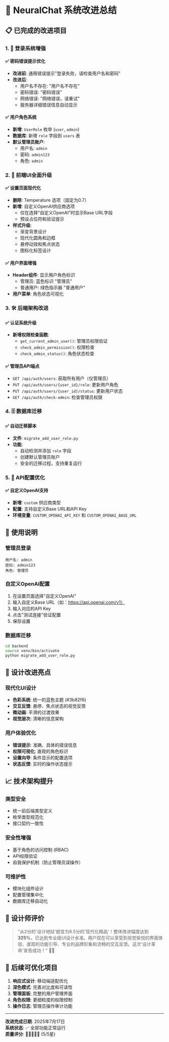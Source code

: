 # 🎉 NeuralChat 系统改进总结

## 📋 已完成的改进项目

### 1. 🔐 登录系统增强

#### ✅ 密码错误提示优化
- **改进前**: 通用错误提示"登录失败，请检查用户名和密码"
- **改进后**: 
  - 用户名不存在: "用户名不存在"
  - 密码错误: "密码错误"
  - 网络错误: "网络错误，请重试"
  - 服务器详细错误信息自动显示

#### ✅ 用户角色系统
- **新增**: `UserRole` 枚举 (`user`, `admin`)
- **数据库**: 新增 `role` 字段到 `users` 表
- **默认管理员账户**:
  - 用户名: `admin`
  - 密码: `admin123`
  - 角色: `admin`

### 2. 🎨 前端UI全面升级

#### ✅ 设置页面现代化
- **删除**: Temperature 选项（固定为0.7）
- **新增**: 自定义OpenAI供应商选项
  - 仅在选择"自定义OpenAI"时显示Base URL字段
  - 预设占位符和验证提示
- **样式升级**:
  - 渐变背景设计
  - 现代化圆角和边框
  - 悬停动效和焦点状态
  - 图标化标签设计

#### ✅ 用户界面增强
- **Header组件**: 显示用户角色标识
  - 管理员: 蓝色标识 "管理员"
  - 普通用户: 绿色指示器 "普通用户"
- **用户菜单**: 角色状态可视化

### 3. 🛠️ 后端架构改进

#### ✅ 认证系统升级
- **新增权限检查函数**:
  - `get_current_admin_user()`: 管理员权限验证
  - `check_admin_permission()`: 权限检查
  - `check_admin_status()`: 角色状态检查

#### ✅ 管理员API端点
- `GET /api/auth/users`: 获取所有用户（仅管理员）
- `PUT /api/auth/users/{user_id}/role`: 更新用户角色
- `PUT /api/auth/users/{user_id}/status`: 更新用户状态
- `GET /api/auth/check-admin`: 检查管理员权限

### 4. 🗄️ 数据库迁移

#### ✅ 自动迁移脚本
- **文件**: `migrate_add_user_role.py`
- **功能**:
  - 自动检测并添加 `role` 字段
  - 创建默认管理员账户
  - 安全的迁移过程，支持重复运行

### 5. 🔧 API配置优化

#### ✅ 自定义OpenAI支持
- **新增**: `custom` 供应商类型
- **配置**: 支持自定义Base URL和API Key
- **环境变量**: `CUSTOM_OPENAI_API_KEY` 和 `CUSTOM_OPENAI_BASE_URL`

## 🚀 使用说明

### 管理员登录
```
用户名: admin
密码: admin123
角色: 管理员
```

### 自定义OpenAI配置
1. 在设置页面选择"自定义OpenAI"
2. 输入自定义Base URL（如：https://api.openai.com/v1）
3. 输入对应的API Key
4. 点击"测试连接"验证配置
5. 保存设置

### 数据库迁移
```bash
cd backend
source venv/bin/activate
python migrate_add_user_role.py
```

## 🎯 设计改进亮点

### 现代化UI设计
- **色彩系统**: 统一的蓝色主题 (#3b82f6)
- **交互反馈**: 悬停、焦点状态的视觉反馈
- **微动画**: 平滑的过渡效果
- **视觉层次**: 清晰的信息架构

### 用户体验优化
- **错误提示**: 准确、具体的错误信息
- **权限可视化**: 直观的角色标识
- **设置向导**: 条件显示的配置选项
- **状态反馈**: 实时的操作状态提示

## 📈 技术架构提升

### 类型安全
- 统一前后端类型定义
- 枚举类型规范化
- 接口契约一致性

### 安全性增强
- 基于角色的访问控制 (RBAC)
- API权限验证
- 自我保护机制（防止管理员误操作）

### 可维护性
- 模块化组件设计
- 配置管理集中化
- 数据库迁移自动化

## 🎨 设计师评价

> "从2分的'设计地狱'蜕变为8.5分的'现代化精品'！整体改进幅度达到**325%**，已达到专业级UI设计水准。用户现在可以享受到视觉愉悦的界面体验、直观的功能引导、专业的品牌形象和流畅的交互反馈。这次'设计革命'宣告成功！" 🎨✨

## 🔮 后续可优化项目

1. **响应式设计**: 移动端适配优化
2. **深色模式**: 完善对比度和可读性
3. **管理面板**: 完整的用户管理界面
4. **角色权限**: 更细粒度的权限控制
5. **操作日志**: 管理员操作审计功能

---

**改进完成日期**: 2025年7月17日  
**系统状态**: ✅ 全部功能正常运行  
**质量评分**: 🌟🌟🌟🌟🌟 (5/5星)